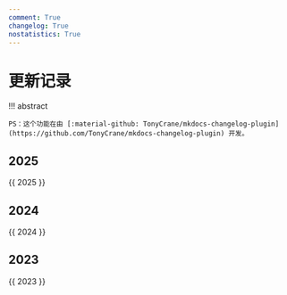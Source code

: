 ```yaml
---
comment: True
changelog: True
nostatistics: True
---
```


# 更新记录

!!! abstract

    PS：这个功能在由 [:material-github: TonyCrane/mkdocs-changelog-plugin](https://github.com/TonyCrane/mkdocs-changelog-plugin) 开发。

<style>
.md-typeset h2 {
    margin-top: 0em;
}
</style>

## 2025

{{ 2025 }}

## 2024

{{ 2024 }}

## 2023
{{ 2023 }}
